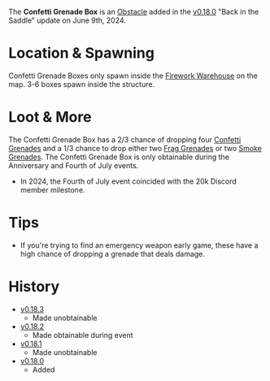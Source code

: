 The **Confetti Grenade Box** is an [Obstacle](/obstacles) added in the [v0.18.0](https://github.com/HasangerGames/suroi/releases/tag/v0.18.0) "Back in the Saddle" update on June 9th, 2024. 

# Location & Spawning

Confetti Grenade Boxes only spawn inside the [Firework Warehouse](/buildings/firework_warehouse) on the map. 3-6 boxes spawn inside the structure.

# Loot & More

The Confetti Grenade Box has a 2/3 chance of dropping four [Confetti Grenades](/weapons/throwables/confetti_grenade) and a 1/3 chance to drop either two [Frag Grenades](/weapons/throwables/frag_grenade) or two [Smoke Grenades](/weapons/throwables/smoke_grenade). The Confetti Grenade Box is only obtainable during the Anniversary and Fourth of July events.
  - In 2024, the Fourth of July event coincided with the 20k Discord member milestone.

# Tips

- If you're trying to find an emergency weapon early game, these have a high chance of dropping a grenade that deals damage.

# History

- [v0.18.3](https://github.com/HasangerGames/suroi/releases/tag/v0.18.3)
  - Made unobtainable
- [v0.18.2](https://github.com/HasangerGames/suroi/releases/tag/v0.18.2)
  - Made obtainable during event
- [v0.18.1](https://github.com/HasangerGames/suroi/releases/tag/v0.18.1)
  - Made unobtainable
- [v0.18.0](https://github.com/HasangerGames/suroi/releases/tag/v0.18.0)
  - Added

